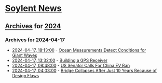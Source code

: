 # [Soylent News](../../../README.md)

## [Archives](../../index.md) for [2024](../index.md)

### [Archives](../../index.md) for [2024-04-17](index.md)

* [2024-04-17, 18:13:00](https://soylentnews.org/article.pl?sid=24/04/16/1347225&from=rss) - [Ocean Measurements Detect Conditions for Giant Waves](https://soylentnews.org/article.pl?sid=24/04/16/1347225&from=rss)
* [2024-04-17, 13:32:00](https://soylentnews.org/article.pl?sid=24/04/16/1342213&from=rss) - [Building a GPS Receiver](https://soylentnews.org/article.pl?sid=24/04/16/1342213&from=rss)
* [2024-04-17, 08:48:00](https://soylentnews.org/politics/article.pl?sid=24/04/16/130256&from=rss) - [US Senator Calls For China EV Ban ](https://soylentnews.org/politics/article.pl?sid=24/04/16/130256&from=rss)
* [2024-04-17, 04:03:00](https://soylentnews.org/article.pl?sid=24/04/16/1256212&from=rss) - [Bridge Collapses After Just 10 Years Because of Design Flaws](https://soylentnews.org/article.pl?sid=24/04/16/1256212&from=rss)
